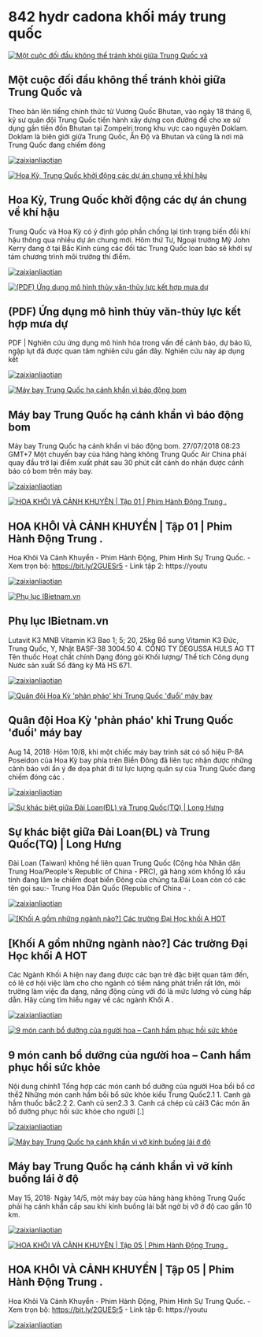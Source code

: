 # 842 hydr cadona khối máy trung quốc
<a href="https://mnn.zoosnet.net/LR/Chatpre.aspx?id=MNN94995150&p=https://topgrinding.com/" target="_blank">![Một cuộc đối đầu không thể tránh khỏi giữa Trung Quốc và ](https://github.com/technlg/images/blob/main/61.jpg)</a>
## Một cuộc đối đầu không thể tránh khỏi giữa Trung Quốc và 
Theo bản lên tiếng chính thức từ Vương Quốc Bhutan, vào ngày 18 tháng 6, kỹ sư quân đội Trung Quốc tiến hành xây dựng con đường để cho xe sử dụng gần tiền đồn Bhutan tại Zompelri trong khu vực cao nguyên Doklam. Doklam là biên giới giữa Trung Quốc, Ấn Độ và Bhutan và cũng là nơi mà Trung Quốc đang chiếm đóng 
<a href="https://mnn.zoosnet.net/LR/Chatpre.aspx?id=MNN94995150&p=https://topgrinding.com/" target="_blank"><img src="https://github.com/technlg/images/raw/main/chat11.jpg" alt="zaixianliaotian"/></a><a href="//whatsapp.shibangsoft.com/WhatsApp.php" ><img src="https://github.com/technlg/images/raw/main/chat11.png" alt=""></a>
<a href="https://mnn.zoosnet.net/LR/Chatpre.aspx?id=MNN94995150&p=https://topgrinding.com/" target="_blank">![Hoa Kỳ, Trung Quốc khởi động các dự án chung về khí hậu](https://github.com/technlg/images/blob/main/54.jpg)</a>
## Hoa Kỳ, Trung Quốc khởi động các dự án chung về khí hậu
Trung Quốc và Hoa Kỳ có ý định góp phần chống lại tình trạng biến đổi khí hậu thông qua nhiều dự án chung mới. Hôm thứ Tư, Ngoại trưởng Mỹ John Kerry đang ở tại Bắc Kinh cùng các đối tác Trung Quốc loan báo sẽ khởi sự tám chương trình môi trường thí điểm.
<a href="https://mnn.zoosnet.net/LR/Chatpre.aspx?id=MNN94995150&p=https://topgrinding.com/" target="_blank"><img src="https://github.com/technlg/images/raw/main/chat11.jpg" alt="zaixianliaotian"/></a><a href="//whatsapp.shibangsoft.com/WhatsApp.php" ><img src="https://github.com/technlg/images/raw/main/chat11.png" alt=""></a>
<a href="https://mnn.zoosnet.net/LR/Chatpre.aspx?id=MNN94995150&p=https://topgrinding.com/" target="_blank">![(PDF) Ứng dụng mô hình thủy văn-thủy lực kết hợp mưa dự ](https://github.com/technlg/images/blob/main/3.jpg)</a>
## (PDF) Ứng dụng mô hình thủy văn-thủy lực kết hợp mưa dự 
PDF | Nghiên cứu ứng dụng mô hình hóa trong vấn đề cảnh báo, dự báo lũ, ngập lụt đã được quan tâm nghiên cứu gần đây. Nghiên cứu này áp dụng kết 
<a href="https://mnn.zoosnet.net/LR/Chatpre.aspx?id=MNN94995150&p=https://topgrinding.com/" target="_blank"><img src="https://github.com/technlg/images/raw/main/chat11.jpg" alt="zaixianliaotian"/></a><a href="//whatsapp.shibangsoft.com/WhatsApp.php" ><img src="https://github.com/technlg/images/raw/main/chat11.png" alt=""></a>
<a href="https://mnn.zoosnet.net/LR/Chatpre.aspx?id=MNN94995150&p=https://topgrinding.com/" target="_blank">![Máy bay Trung Quốc hạ cánh khẩn vì báo động bom](https://github.com/technlg/images/blob/main/2.jpg)</a>
## Máy bay Trung Quốc hạ cánh khẩn vì báo động bom
Máy bay Trung Quốc hạ cánh khẩn vì báo động bom. 27/07/2018 08:23 GMT+7 Một chuyến bay của hãng hàng không Trung Quốc Air China phải quay đầu trở lại điểm xuất phát sau 30 phút cất cánh do nhận được cảnh báo có bom trên máy bay. 
<a href="https://mnn.zoosnet.net/LR/Chatpre.aspx?id=MNN94995150&p=https://topgrinding.com/" target="_blank"><img src="https://github.com/technlg/images/raw/main/chat11.jpg" alt="zaixianliaotian"/></a><a href="//whatsapp.shibangsoft.com/WhatsApp.php" ><img src="https://github.com/technlg/images/raw/main/chat11.png" alt=""></a>
<a href="https://mnn.zoosnet.net/LR/Chatpre.aspx?id=MNN94995150&p=https://topgrinding.com/" target="_blank">![HOA KHÔI VÀ CẢNH KHUYỂN | Tập 01 | Phim Hành Động Trung .](https://github.com/technlg/images/blob/main/42.jpg)</a>
## HOA KHÔI VÀ CẢNH KHUYỂN | Tập 01 | Phim Hành Động Trung .
Hoa Khôi Và Cảnh Khuyển - Phim Hành Động, Phim Hình Sự Trung Quốc. - Xem trọn bộ: https://bit.ly/2GUESr5 - Link tập 2: https://youtu 
<a href="https://mnn.zoosnet.net/LR/Chatpre.aspx?id=MNN94995150&p=https://topgrinding.com/" target="_blank"><img src="https://github.com/technlg/images/raw/main/chat11.jpg" alt="zaixianliaotian"/></a><a href="//whatsapp.shibangsoft.com/WhatsApp.php" ><img src="https://github.com/technlg/images/raw/main/chat11.png" alt=""></a>
<a href="https://mnn.zoosnet.net/LR/Chatpre.aspx?id=MNN94995150&p=https://topgrinding.com/" target="_blank">![Phụ lục IBietnam.vn](https://github.com/technlg/images/blob/main/25.jpg)</a>
## Phụ lục IBietnam.vn
Lutavit K3 MNB Vitamin K3 Bao 1; 5; 20, 25kg Bổ sung Vitamin K3 Đức, Trung Quốc, Y, Nhật BASF-38 3004.50 4. CÔNG TY DEGUSSA HULS AG TT Tên thuốc Hoạt chất chính Dạng đóng gói Khối lượng/ Thể tích Công dụng Nước sản xuất Số đăng ký Mã HS 671.
<a href="https://mnn.zoosnet.net/LR/Chatpre.aspx?id=MNN94995150&p=https://topgrinding.com/" target="_blank"><img src="https://github.com/technlg/images/raw/main/chat11.jpg" alt="zaixianliaotian"/></a><a href="//whatsapp.shibangsoft.com/WhatsApp.php" ><img src="https://github.com/technlg/images/raw/main/chat11.png" alt=""></a>
<a href="https://mnn.zoosnet.net/LR/Chatpre.aspx?id=MNN94995150&p=https://topgrinding.com/" target="_blank">![Quân đội Hoa Kỳ 'phản pháo' khi Trung Quốc 'đuổi' máy bay ](https://github.com/technlg/images/blob/main/49.jpg)</a>
## Quân đội Hoa Kỳ 'phản pháo' khi Trung Quốc 'đuổi' máy bay 
Aug 14, 2018· Hôm 10/8, khi một chiếc máy bay trinh sát có số hiệu P-8A Poseidon của Hoa Kỳ bay phía trên Biển Đông đã liên tục nhận được những cảnh báo với ẩn ý đe dọa phát đi từ lực lượng quân sự của Trung Quốc đang chiếm đóng các .
<a href="https://mnn.zoosnet.net/LR/Chatpre.aspx?id=MNN94995150&p=https://topgrinding.com/" target="_blank"><img src="https://github.com/technlg/images/raw/main/chat11.jpg" alt="zaixianliaotian"/></a><a href="//whatsapp.shibangsoft.com/WhatsApp.php" ><img src="https://github.com/technlg/images/raw/main/chat11.png" alt=""></a>
<a href="https://mnn.zoosnet.net/LR/Chatpre.aspx?id=MNN94995150&p=https://topgrinding.com/" target="_blank">![Sự khác biệt giữa Đài Loan(ĐL) và Trung Quốc(TQ) | Long Hưng](https://github.com/technlg/images/blob/main/57.jpg)</a>
## Sự khác biệt giữa Đài Loan(ĐL) và Trung Quốc(TQ) | Long Hưng
Đài Loan (Taiwan) không hề liên quan Trung Quốc (Cộng hòa Nhân dân Trung Hoa/People's Republic of China - PRC), gã hàng xóm khổng lồ xấu tính đang lăm le chiếm đoạt biển Đông của chúng ta.Đài Loan còn có các tên gọi sau:- Trung Hoa Dân Quốc (Republic of China - .
<a href="https://mnn.zoosnet.net/LR/Chatpre.aspx?id=MNN94995150&p=https://topgrinding.com/" target="_blank"><img src="https://github.com/technlg/images/raw/main/chat11.jpg" alt="zaixianliaotian"/></a><a href="//whatsapp.shibangsoft.com/WhatsApp.php" ><img src="https://github.com/technlg/images/raw/main/chat11.png" alt=""></a>
<a href="https://mnn.zoosnet.net/LR/Chatpre.aspx?id=MNN94995150&p=https://topgrinding.com/" target="_blank">![[Khối A gồm những ngành nào?] Các trường Đại Học khối A HOT](https://github.com/technlg/images/blob/main/63.jpg)</a>
## [Khối A gồm những ngành nào?] Các trường Đại Học khối A HOT
Các Ngành Khối A hiện nay đang được các bạn trẻ đặc biệt quan tâm đến, có lẽ cơ hội việc làm cho cho ngành có tiềm năng phát triển rất lớn, môi trường làm việc đa dạng, năng động cùng với đó là mức lương vô cùng hấp dẫn. Hãy cùng tìm hiểu ngay về các ngành Khối A .
<a href="https://mnn.zoosnet.net/LR/Chatpre.aspx?id=MNN94995150&p=https://topgrinding.com/" target="_blank"><img src="https://github.com/technlg/images/raw/main/chat11.jpg" alt="zaixianliaotian"/></a><a href="//whatsapp.shibangsoft.com/WhatsApp.php" ><img src="https://github.com/technlg/images/raw/main/chat11.png" alt=""></a>
<a href="https://mnn.zoosnet.net/LR/Chatpre.aspx?id=MNN94995150&p=https://topgrinding.com/" target="_blank">![9 món canh bổ dưỡng của người hoa – Canh hầm phục hồi sức khỏe](https://github.com/technlg/images/blob/main/19.jpg)</a>
## 9 món canh bổ dưỡng của người hoa – Canh hầm phục hồi sức khỏe
Nội dung chính1 Tổng hợp các món canh bổ dưỡng của người Hoa bồi bổ cơ thể2 Những món canh hầm bồi bổ sức khỏe kiểu Trung Quốc2.1 1. Canh gà hầm thuốc bắc2.2 2. Canh củ sen2.3 3. Canh cá chép củ cải3 Các món ăn bổ dưỡng phục hồi sức khỏe cho người [.]
<a href="https://mnn.zoosnet.net/LR/Chatpre.aspx?id=MNN94995150&p=https://topgrinding.com/" target="_blank"><img src="https://github.com/technlg/images/raw/main/chat11.jpg" alt="zaixianliaotian"/></a><a href="//whatsapp.shibangsoft.com/WhatsApp.php" ><img src="https://github.com/technlg/images/raw/main/chat11.png" alt=""></a>
<a href="https://mnn.zoosnet.net/LR/Chatpre.aspx?id=MNN94995150&p=https://topgrinding.com/" target="_blank">![Máy bay Trung Quốc hạ cánh khẩn vì vỡ kính buồng lái ở độ ](https://github.com/technlg/images/blob/main/41.jpg)</a>
## Máy bay Trung Quốc hạ cánh khẩn vì vỡ kính buồng lái ở độ 
May 15, 2018· Ngày 14/5, một máy bay của hãng hàng không Trung Quốc phải hạ cánh khẩn cấp sau khi kính buồng lái bất ngờ bị vỡ ở độ cao gần 10 km.
<a href="https://mnn.zoosnet.net/LR/Chatpre.aspx?id=MNN94995150&p=https://topgrinding.com/" target="_blank"><img src="https://github.com/technlg/images/raw/main/chat11.jpg" alt="zaixianliaotian"/></a><a href="//whatsapp.shibangsoft.com/WhatsApp.php" ><img src="https://github.com/technlg/images/raw/main/chat11.png" alt=""></a>
<a href="https://mnn.zoosnet.net/LR/Chatpre.aspx?id=MNN94995150&p=https://topgrinding.com/" target="_blank">![HOA KHÔI VÀ CẢNH KHUYỂN | Tập 05 | Phim Hành Động Trung .](https://github.com/technlg/images/blob/main/41.jpg)</a>
## HOA KHÔI VÀ CẢNH KHUYỂN | Tập 05 | Phim Hành Động Trung .
Hoa Khôi Và Cảnh Khuyển - Phim Hành Động, Phim Hình Sự Trung Quốc. - Xem trọn bộ: https://bit.ly/2GUESr5 - Link tập 6: https://youtu 
<a href="https://mnn.zoosnet.net/LR/Chatpre.aspx?id=MNN94995150&p=https://topgrinding.com/" target="_blank"><img src="https://github.com/technlg/images/raw/main/chat11.jpg" alt="zaixianliaotian"/></a><a href="//whatsapp.shibangsoft.com/WhatsApp.php" ><img src="https://github.com/technlg/images/raw/main/chat11.png" alt=""></a>
